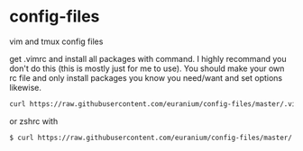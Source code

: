 # config-files
vim and tmux config files

get .vimrc and install all packages with command. I highly recommand you don't do this (this is mostly just for me to use).
You should make your own rc file and only install packages you know you need/want and set options likewise.
``` sh
curl https://raw.githubusercontent.com/euranium/config-files/master/.vimrc > ~/.vimrc && git clone https://github.com/VundleVim/Vundle.vim.git ~/.vim/bundle/Vundle.vim && vim -c "PluginInstall"

```
or zshrc with
``` sh
$ curl https://raw.githubusercontent.com/euranium/config-files/master/.zshrc > ~/.zshrc
```
